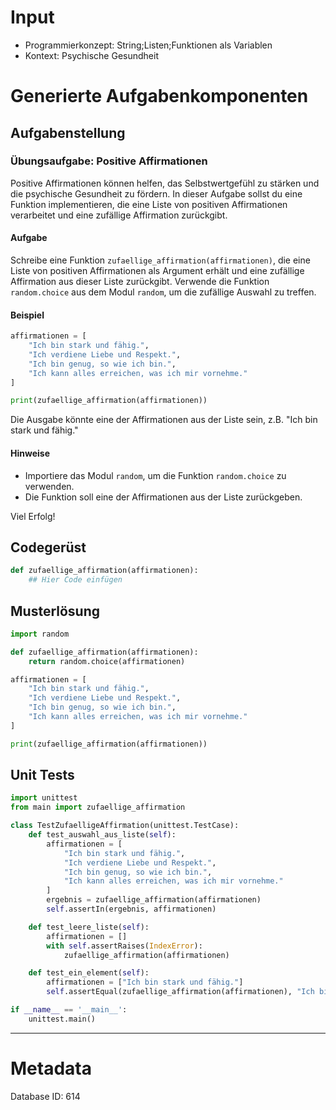 # Input
- Programmierkonzept: String;Listen;Funktionen als Variablen
- Kontext: Psychische Gesundheit

# Generierte Aufgabenkomponenten
## Aufgabenstellung
### Übungsaufgabe: Positive Affirmationen

Positive Affirmationen können helfen, das Selbstwertgefühl zu stärken und die psychische Gesundheit zu fördern. In dieser Aufgabe sollst du eine Funktion implementieren, die eine Liste von positiven Affirmationen verarbeitet und eine zufällige Affirmation zurückgibt.

#### Aufgabe

Schreibe eine Funktion `zufaellige_affirmation(affirmationen)`, die eine Liste von positiven Affirmationen als Argument erhält und eine zufällige Affirmation aus dieser Liste zurückgibt. Verwende die Funktion `random.choice` aus dem Modul `random`, um die zufällige Auswahl zu treffen.

#### Beispiel

```python
affirmationen = [
    "Ich bin stark und fähig.",
    "Ich verdiene Liebe und Respekt.",
    "Ich bin genug, so wie ich bin.",
    "Ich kann alles erreichen, was ich mir vornehme."
]

print(zufaellige_affirmation(affirmationen))
```

Die Ausgabe könnte eine der Affirmationen aus der Liste sein, z.B. "Ich bin stark und fähig."

#### Hinweise

- Importiere das Modul `random`, um die Funktion `random.choice` zu verwenden.
- Die Funktion soll eine der Affirmationen aus der Liste zurückgeben.

Viel Erfolg!

## Codegerüst
```python
def zufaellige_affirmation(affirmationen):
    ## Hier Code einfügen
```

## Musterlösung
```python
import random

def zufaellige_affirmation(affirmationen):
    return random.choice(affirmationen)

affirmationen = [
    "Ich bin stark und fähig.",
    "Ich verdiene Liebe und Respekt.",
    "Ich bin genug, so wie ich bin.",
    "Ich kann alles erreichen, was ich mir vornehme."
]

print(zufaellige_affirmation(affirmationen))
```

## Unit Tests
```python
import unittest
from main import zufaellige_affirmation

class TestZufaelligeAffirmation(unittest.TestCase):
    def test_auswahl_aus_liste(self):
        affirmationen = [
            "Ich bin stark und fähig.",
            "Ich verdiene Liebe und Respekt.",
            "Ich bin genug, so wie ich bin.",
            "Ich kann alles erreichen, was ich mir vornehme."
        ]
        ergebnis = zufaellige_affirmation(affirmationen)
        self.assertIn(ergebnis, affirmationen)

    def test_leere_liste(self):
        affirmationen = []
        with self.assertRaises(IndexError):
            zufaellige_affirmation(affirmationen)

    def test_ein_element(self):
        affirmationen = ["Ich bin stark und fähig."]
        self.assertEqual(zufaellige_affirmation(affirmationen), "Ich bin stark und fähig.")

if __name__ == '__main__':
    unittest.main()
```
___
# Metadata
Database ID: 614
